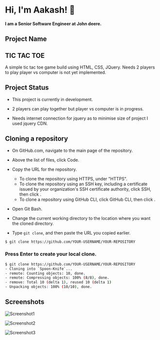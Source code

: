 # Hi, I'm Aakash! 👋

#### I am a Senior Software Engineer at John deere.
## Project Name
## TIC TAC TOE

A simple tic tac toe game build using HTML, CSS, JQuery. Needs 2 players to play player vs computer is not yet implemented.


## Project Status

- This project is currently in development.
- 2 players can play together but player vs computer is in progress.

- Needs internet connection for jquery as to minimise size  of project I used jquery CDN.
## Cloning a repository
- On GitHub.com, navigate to the main page of the repository.

- Above the list of files, click  Code.

- Copy the URL for the repository.

  - To clone the repository using HTTPS, under "HTTPS".
  - To clone the repository using an SSH key, including a certificate issued by your organization's SSH certificate authority, click SSH, then click .
  - To clone a repository using GitHub CLI, click GitHub CLI, then click .
- Open Git Bash.

- Change the current working directory to the location where you want the cloned directory.

- Type ``` git clone ```, and then paste the URL you copied earlier.
```bash
$ git clone https://github.com/YOUR-USERNAME/YOUR-REPOSITORY
```

### Press Enter to create your local clone.
```bash
$ git clone https://github.com/YOUR-USERNAME/YOUR-REPOSITORY
- Cloning into `Spoon-Knife`...
- remote: Counting objects: 10, done.
- remote: Compressing objects: 100% (8/8), done.
- remove: Total 10 (delta 1), reused 10 (delta 1)
- Unpacking objects: 100% (10/10), done.
```
## Screenshots

![Screenshot1](https://github.com/NegiAakash/TicTacToe/raw/master/Screenshots/SS1.PNG)

![Screenshot2](https://github.com/NegiAakash/TicTacToe/raw/master/Screenshots/SS2.PNG)

![Screenshot3](https://github.com/NegiAakash/TicTacToe/raw/master/Screenshots/ss3.PNG)
